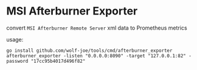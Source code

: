 # MSI Afterburner Exporter
convert `MSI Afterburner Remote Server` xml data to Prometheus metrics

usage:
```shell script
go install github.com/wolf-joe/tools/cmd/afterburner_exporter
afterburner_exporter -listen "0.0.0.0:8090" -target "127.0.0.1:82" -password "17cc95b4017d496f82"
```